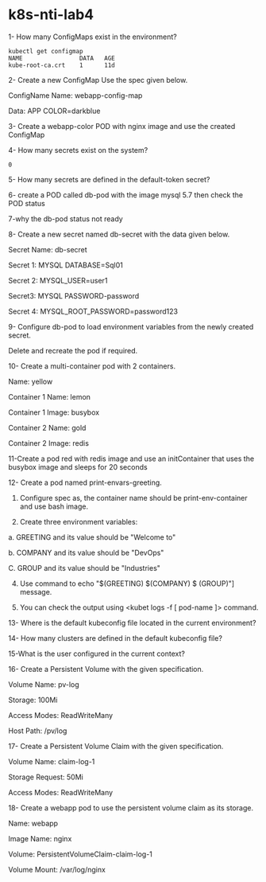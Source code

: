 # k8s-nti-lab4
1- How many ConfigMaps exist in the environment?
```
kubectl get configmap
NAME                DATA   AGE
kube-root-ca.crt    1      11d
```
2- Create a new ConfigMap Use the spec given below.

ConfigName Name: webapp-config-map

Data: APP COLOR=darkblue

3- Create a webapp-color POD with nginx image and use the created ConfigMap

4- How many secrets exist on the system?
```
0
```
5- How many secrets are defined in the default-token secret?

6- create a POD called db-pod with the image mysql 5.7 then check the POD status

7-why the db-pod status not ready

8- Create a new secret named db-secret with the data given below.

Secret Name: db-secret

Secret 1: MYSQL DATABASE=Sql01

Secret 2: MYSQL_USER=user1

Secret3: MYSQL PASSWORD-password

Secret 4: MYSQL_ROOT_PASSWORD=password123

9- Configure db-pod to load environment variables from the newly created secret.

Delete and recreate the pod if required.

10- Create a multi-container pod with 2 containers.

Name: yellow

Container 1 Name: lemon

Container 1 Image: busybox

Container 2 Name: gold

Container 2 Image: redis

11-Create a pod red with redis image and use an initContainer that uses the busybox image and sleeps for 20 seconds

12- Create a pod named print-envars-greeting.

1. Configure spec as, the container name should be print-env-container and use bash image.

2. Create three environment variables:

a. GREETING and its value should be "Welcome to"

b. COMPANY and its value should be "DevOps"

C. GROUP and its value should be "Industries"

4. Use command to echo "$(GREETING) $(COMPANY) $ (GROUP)"] message.

5. You can check the output using <kubet logs -f [ pod-name ]> command.

13- Where is the default kubeconfig file located in the current environment?

14- How many clusters are defined in the default kubeconfig file?

15-What is the user configured in the current context?

16- Create a Persistent Volume with the given specification.

Volume Name: pv-log

Storage: 100Mi

Access Modes: ReadWriteMany

Host Path: /pv/log

17- Create a Persistent Volume Claim with the given specification.

Volume Name: claim-log-1

Storage Request: 50Mi

Access Modes: ReadWriteMany

18- Create a webapp pod to use the persistent volume claim as its storage.

Name: webapp

Image Name: nginx

Volume: PersistentVolumeClaim-claim-log-1

Volume Mount: /var/log/nginx
